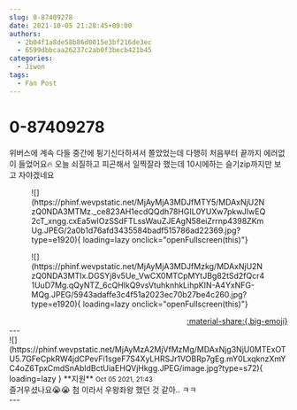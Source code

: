 ```yaml
---
slug: 0-87409278
date: 2021-10-05 21:28:45+09:00
authors:
  - 2b04f1a8de58b86d0015e3bf216de3ec
  - 6599dbbcaa26237c2ab0f3becb421b45
categories:
  - Jiwon
tags:
  - Fan Post
---
```


# 0-87409278

<div class="post-container" markdown="1">
<div class="content-container md-sidebar__scrollwrap" markdown="1">

위버스에 계속 다들 중간에 튕기신다하셔서 쫄았었는데 다행히 처음부터 끝까지 에러없이 들었어요🔥 오늘 쇠질하고 피곤해서 일찍잘라 했는데 10시에하는 슬기zip까지만 보고 자야겠네요
<figure markdown="1">
![](https://phinf.wevpstatic.net/MjAyMjA3MDJfMTY5/MDAxNjU2NzQ0NDA3MTMz._ce823AH1ecdQQdh78HGIL0YUXw7pkwJIwEQ2cT_xngg.cxEa5wlOzSSdFTLssWauZJEAgN58eiZrrnp4398ZKmUg.JPEG/2a0b1d76afd3435584badf515786ad22369.jpg?type=e1920){ loading=lazy onclick="openFullscreen(this)"}
</figure>

<figure markdown="1">
![](https://phinf.wevpstatic.net/MjAyMjA3MDJfMzkg/MDAxNjU2NzQ0NDA3MTIx.DGSYj8v5Ue_VwCX0MTCpMYtJBg82tSd2fQcr41UuD7Mg.qQyNTZ_6cQHlkQ9vsVtuhknhkLihpKIN-A4YxNFG-MQg.JPEG/5943adaffe3c4f51a2023ec70b27be4c260.jpg?type=e1920){ loading=lazy onclick="openFullscreen(this)"}
</figure>


</div>
</div>

<div style="text-align: right;" markdown="1">
<a href="https://weverse.io/fromis9/fanpost/0-87409278" style="text-align: right;">:material-share:{.big-emoji}</a>
</div>
---

<div class="comments-container md-sidebar__scrollwrap" markdown="1">
<div class="comment" markdown="1">
<div class='id-container' markdown="1">
![](https://phinf.wevpstatic.net/MjAyMzA2MjVfMzMg/MDAxNjg3NjU0MTExOTU5.7GFeCpkRW4jdCPevFi1sgeF7S4XyLHRSJr1VOBRp7gEg.mY0LxqknzXmYC4oZ6TpxCmdSnAbldBctUiaEHQVjHkgg.JPEG/image.jpg?type=s72){ loading=lazy }
**<span class="artist">지원</span>** <small>Oct 05 2021, 21:43</small><br>
</div>
<div class='comment-body' markdown="1">
즐거우셨나요😭😭 첨 이라서 우왕좌왕 했던 것 같아.. ㅋㅋ
</div>
</div>
</div>
---
